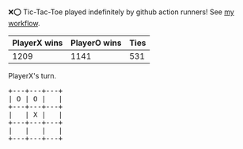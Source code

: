 :x::o: Tic-Tac-Toe played indefinitely by github action runners! See [my workflow](.github/workflows/play.yaml).

|PlayerX wins|PlayerO wins|Ties|
|-|-|-|
|1209|1141|531|

PlayerX's turn.

<pre>
+---+---+---+
| O | O |   |
+---+---+---+
|   | X |   |
+---+---+---+
|   |   |   |
+---+---+---+
</pre>